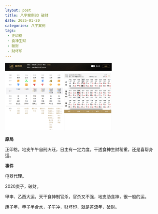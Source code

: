 ```yaml
---
layout: post
title: 八字案例83 破财
date: 2025-01-20
categories: 八字案例
tags:
 - 正印格
 - 食神生财
 - 破财
 - 财坏印
---
```


<img src="/images/bazi-example/bazi-example-83.PNG" width="70%">

**原局**

正印格，地支午午自刑火旺，日主有一定力度。干透食神生财稍重，还是喜帮身运。

**事件**

电器代理。

2020庚子，破财。

甲申、乙酉大运，天干食神制官杀，官杀又不强，地支助食神，很一般的运。

庚子年，申子半合水，子午冲，财坏印，就是差流年，破财。
